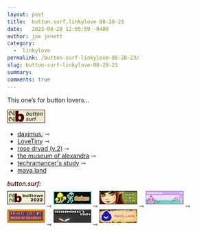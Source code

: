 ```yaml
---
layout: post
title:  button.surf.linkylove 08-28-23
date:   2023-08-28 12:05:59 -0400
author: joe jenett
category:
  -  linkylove
permalink: /button-surf-linkylove-08-28-23/
slug: button-surf-linkylove-08-28-23
summary: 
comments: true
---
```

<p>
This one’s for button lovers...
</p>
<a href="https://bulltown.2022.joejenett.com/#buttons"><img alt="b22 button surf" src="/images/b22surf.png" width="88"></a>
<ul>
	<li><a title="daximus." href="https://daximus.site/">daximus.</a> <span title="led to site shown below">⇾</span></li>
	<li><a title="LoveTiny" href="https://www.lovetiny.art/">LoveTiny</a> <span title="led to site shown below">⇾</span></li>
	<li><a title="rose dryad (v.2)" href="https://rosedryad.com/">rose dryad (v.2)</a> <span title="led to site shown below">⇾</span></li>
	<li><a title="the museum of alexandra" href="https://xandra.cc/">the museum of alexandra</a> <span title="led to site shown below">⇾</span></li>
	<li><a title="techramancer's study" href="https://techramancer.com/">techramancer's study</a> <span title="led to site shown below">⇾</span></li>
	<li><a title="maya.land" href="https://maya.land/">maya.land</a></li>
</ul>
<p>
<div style="color:#440202;margin-bottom:9px;font-weight:500;font-style:italic;">button.surf:</div><a href="https://bulltown.2022.joejenett.com/"><img alt="bulltown.2022" src="/images/b22button.png" width="88" style="margin-bottom:9px;"></a> ⇾ <a title="daximus." href="https://daximus.site/"><picture><source srcset="/images/dax_alien.gif" type="image/gif" media="(prefers-reduced-motion: no-preference)"><img src="/images/dax_alien.jpg" alt="daximus." width="88" style="margin-bottom:9px;" height="31"></picture></a> ⇾ <a title="LoveTiny" href="https://www.lovetiny.art/"><img src="/images/lovetiny.png" alt="LoveTiny" width="88" style="margin-bottom:9px;" height="31" /></a> ⇾ <a title="rose dryad (v.2)" href="https://rosedryad.com/"><picture><source srcset="/images/rosedryad.gif" type="image/gif" media="(prefers-reduced-motion: no-preference)"><img src="/images/rosedryad.jpg" alt="rose dryad (v.2)" width="88" style="margin-bottom:9px;" height="31"></picture></a> ⇾ <a title="the museum of alexandra" href="https://xandra.cc/"><img src="/images/xandra.png" alt="the museum of alexandra" width="88" style="margin-bottom:9px;" height="31" /></a> ⇾ <span style="white-space: nowrap;"><a title="techramancer's study" href="https://techramancer.com/"><picture><source srcset="/images/techrastudy.gif" type="image/gif" media="(prefers-reduced-motion: no-preference)"><img src="/images/techrastudy.jpg" alt="techramancer's study" width="88" style="margin-bottom:9px;" height="31"></picture></a> ⇾</span> <a title="maya.land" href="https://maya.land/"><img src="/images/maya-land.gif" alt="maya.land" width="88" style="margin-bottom:9px;" height="31" /></a>
</p>

<a href="https://brid.gy/publish/mastodon"></a>